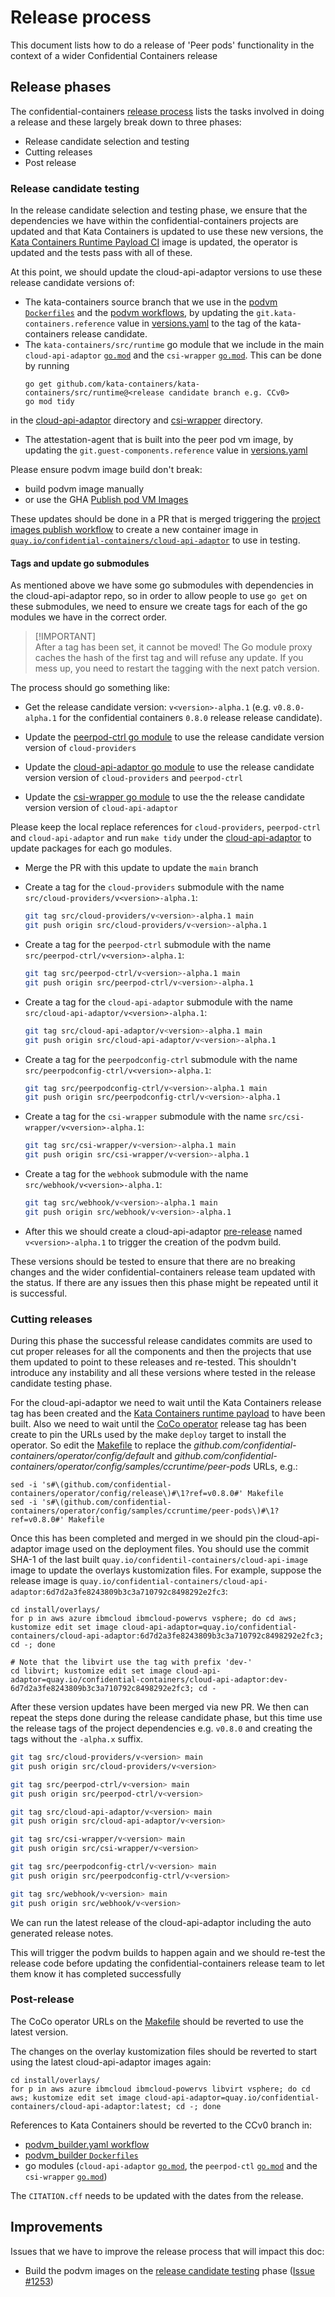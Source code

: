 # Release process

This document lists how to do a release of 'Peer pods' functionality in the context of a wider Confidential
Containers release

## Release phases

The confidential-containers
[release process](https://github.com/confidential-containers/community/blob/main/.github/ISSUE_TEMPLATE/release-check-list.md)
lists the tasks involved in doing a release and these largely break down to three phases:
- Release candidate selection and testing
- Cutting releases
- Post release

### Release candidate testing

In the release candidate selection and testing phase, we ensure that the dependencies we have within the
confidential-containers projects are updated and that Kata Containers is updated to use these new versions, the
[Kata Containers Runtime Payload CI](https://github.com/kata-containers/kata-containers/actions/workflows/cc-payload-after-push.yaml)
image is updated, the operator is updated and the tests pass with all of these.

At this point, we should update the cloud-api-adaptor versions to use these release candidate versions of:
- The kata-containers source branch that we use in the [podvm `Dockerfiles`](../podvm/) and the
[podvm workflows](../../../.github/workflows), by updating the `git.kata-containers.reference` value in [versions.yaml](../versions.yaml) to
the tag of the kata-containers release candidate.
- The `kata-containers/src/runtime` go module that we include in the main `cloud-api-adaptor` [`go.mod`](../go.mod) and the `csi-wrapper` [`go.mod`](../../csi-wrapper/go.mod).
This can be done by running
    ```
    go get github.com/kata-containers/kata-containers/src/runtime@<release candidate branch e.g. CCv0>
    go mod tidy
    ```
in the [cloud-api-adaptor](../) directory and [csi-wrapper](../../csi-wrapper/) directory.

- The attestation-agent that is built into the peer pod vm image, by updating the `git.guest-components.reference` value in [versions.yaml](../versions.yaml)

Please ensure podvm image build don't break:
- build podvm image manually
- or use the GHA [Publish pod VM Images](https://github.com/confidential-containers/cloud-api-adaptor/blob/main/.github/workflows/podvm_publish.yaml)

These updates should be done in a PR that is merged triggering the [project images publish workflow](../../../.github/workflows/publish_images_on_push.yaml) to create a new container image in
[`quay.io/confidential-containers/cloud-api-adaptor`](https://quay.io/repository/confidential-containers/cloud-api-adaptor?tab=tags) to use in testing.

#### Tags and update go submodules

As mentioned above we have some go submodules with dependencies in the cloud-api-adaptor repo, so in order to allow
people to use `go get` on these submodules, we need to ensure we create tags for each of the go modules we have in
the correct order.

> [!IMPORTANT]\
> After a tag has been set, it cannot be moved!
> The Go module proxy caches the hash of the first tag and will refuse any update.
> If you mess up, you need to restart the tagging with the next patch version.

The process should go something like:
- Get the release candidate version: `v<version>-alpha.1` (e.g. `v0.8.0-alpha.1` for the confidential containers `0.8.0` release release candidate).

- Update the [peerpod-ctrl go module](../../peerpod-ctrl/go.mod) to use the release candidate version version of `cloud-providers`
- Update the [cloud-api-adaptor go module](../../cloud-api-adaptor/go.mod) to use the release candidate version version of `cloud-providers` and `peerpod-ctrl`
- Update the [csi-wrapper go module](../../csi-wrapper/go.mod) to use the the release candidate version version of `cloud-api-adaptor`

Please keep the local replace references for `cloud-providers`, `peerpod-ctrl` and `cloud-api-adaptor`
and run `make tidy` under the [cloud-api-adaptor](../) to update packages for each go modules.

- Merge the PR with this update to update the `main` branch

- Create a tag for the `cloud-providers` submodule with the name `src/cloud-providers/v<version>-alpha.1`:
    ```bash
    git tag src/cloud-providers/v<version>-alpha.1 main
    git push origin src/cloud-providers/v<version>-alpha.1
    ```
- Create a tag for the `peerpod-ctrl` submodule with the name `src/peerpod-ctrl/v<version>-alpha.1`:
    ```bash
    git tag src/peerpod-ctrl/v<version>-alpha.1 main
    git push origin src/peerpod-ctrl/v<version>-alpha.1
    ```
- Create a tag for the `cloud-api-adaptor` submodule with the name `src/cloud-api-adaptor/v<version>-alpha.1`:
    ```bash
    git tag src/cloud-api-adaptor/v<version>-alpha.1 main
    git push origin src/cloud-api-adaptor/v<version>-alpha.1
    ```
- Create a tag for the `peerpodconfig-ctrl` submodule with the name `src/peerpodconfig-ctrl/v<version>-alpha.1`:
    ```bash
    git tag src/peerpodconfig-ctrl/v<version>-alpha.1 main
    git push origin src/peerpodconfig-ctrl/v<version>-alpha.1
    ```
- Create a tag for the `csi-wrapper` submodule with the name `src/csi-wrapper/v<version>-alpha.1`:
    ```bash
    git tag src/csi-wrapper/v<version>-alpha.1 main
    git push origin src/csi-wrapper/v<version>-alpha.1
    ```
- Create a tag for the `webhook` submodule with the name `src/webhook/v<version>-alpha.1`:
    ```bash
    git tag src/webhook/v<version>-alpha.1 main
    git push origin src/webhook/v<version>-alpha.1
    ```
- After this we should create a cloud-api-adaptor [pre-release](https://github.com/confidential-containers/cloud-api-adaptor/releases/new)
named `v<version>-alpha.1` to trigger the creation of the podvm build.

These versions should be tested to ensure that there are no breaking changes and the wider confidential-containers
release team updated with the status. If there are any issues then this phase might be repeated until it is
successful.

### Cutting releases

During this phase the successful release candidates commits are used to cut proper releases for all the components
and then the projects that use them updated to point to these releases and re-tested. This shouldn't introduce any
instability and all these versions where tested in the release candidate testing phase.

For the cloud-api-adaptor we need to wait until the Kata Containers release tag has been created and the
[Kata Containers runtime payload](https://github.com/kata-containers/kata-containers/actions/workflows/cc-payload.yaml)
to have been built.
Also we need to wait until the [CoCo operator](https://github.com/confidential-containers/operator/) release tag has been create to pin the URLs used by the make `deploy` target to install the operator. So edit the [Makefile](../Makefile) to replace the *github.com/confidential-containers/operator/config/default* and *github.com/confidential-containers/operator/config/samples/ccruntime/peer-pods* URLs, e.g.:
```
sed -i 's#\(github.com/confidential-containers/operator/config/release\)#\1?ref=v0.8.0#' Makefile
sed -i 's#\(github.com/confidential-containers/operator/config/samples/ccruntime/peer-pods\)#\1?ref=v0.8.0#' Makefile
```

Once this has been completed and merged in we should pin the cloud-api-adaptor image used on the deployment files. You should use the commit SHA-1 of the last built `quay.io/confidentil-containers/cloud-api-image` image to update the overlays kustomization files. For example, suppose the release image is `quay.io/confidential-containers/cloud-api-adaptor:6d7d2a3fe8243809b3c3a710792c8498292e2fc3`:
```
cd install/overlays/
for p in aws azure ibmcloud ibmcloud-powervs vsphere; do cd aws; kustomize edit set image cloud-api-adaptor=quay.io/confidential-containers/cloud-api-adaptor:6d7d2a3fe8243809b3c3a710792c8498292e2fc3; cd -; done

# Note that the libvirt use the tag with prefix 'dev-'
cd libvirt; kustomize edit set image cloud-api-adaptor=quay.io/confidential-containers/cloud-api-adaptor:dev-6d7d2a3fe8243809b3c3a710792c8498292e2fc3; cd -
```
After these version updates have been merged via new PR.
We then can repeat the steps done during the release candidate phase, but this time use the
release tags of the project dependencies e.g. `v0.8.0` and creating the tags without the `-alpha.x` suffix.
```bash
git tag src/cloud-providers/v<version> main
git push origin src/cloud-providers/v<version>

git tag src/peerpod-ctrl/v<version> main
git push origin src/peerpod-ctrl/v<version>

git tag src/cloud-api-adaptor/v<version> main
git push origin src/cloud-api-adaptor/v<version>

git tag src/csi-wrapper/v<version> main
git push origin src/csi-wrapper/v<version>

git tag src/peerpodconfig-ctrl/v<version> main
git push origin src/peerpodconfig-ctrl/v<version>

git tag src/webhook/v<version> main
git push origin src/webhook/v<version>
```
We can run the latest release of the cloud-api-adaptor including the auto generated release notes.

This will trigger the podvm builds to happen again and we should re-test the release code before updating the
confidential-containers release team to let them know it has completed successfully

### Post-release

The CoCo operator URLs on the [Makefile](../Makefile) should be reverted to use the latest version.

The changes on the overlay kustomization files should be reverted to start using the latest cloud-api-adaptor images again:
```
cd install/overlays/
for p in aws azure ibmcloud ibmcloud-powervs libvirt vsphere; do cd aws; kustomize edit set image cloud-api-adaptor=quay.io/confidential-containers/cloud-api-adaptor:latest; cd -; done
```

References to Kata Containers should be reverted to the CCv0 branch in:

* [podvm_builder.yaml workflow](../../../.github/workflows/podvm_builder.yaml)
* [podvm_builder `Dockerfiles`](../podvm/)
* go modules (`cloud-api-adaptor` [`go.mod`](../go.mod), the `peerpod-ctl` [`go.mod`](../../peerpod-ctrl/go.mod) and the `csi-wrapper` [`go.mod`](../../csi-wrapper/go.mod))

The `CITATION.cff` needs to be updated with the dates from the release.

## Improvements

Issues that we have to improve the release process that will impact this doc:

- Build the podvm images on the [release candidate testing](#release-candidate-testing) phase ([Issue #1253](https://github.com/confidential-containers/cloud-api-adaptor/issues/1253))

